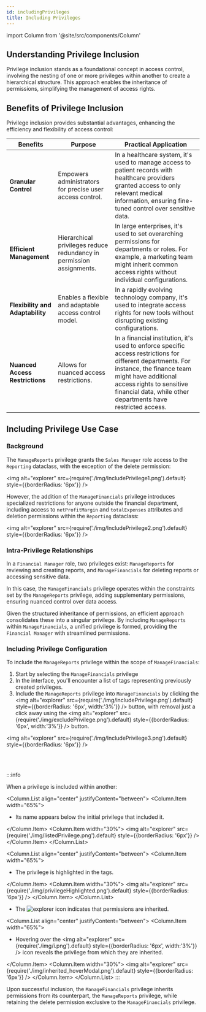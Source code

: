 ```yaml
---
id: includingPrivileges
title: Including Privileges
---
```


import Column from '@site/src/components/Column'   

## Understanding Privilege Inclusion 

Privilege inclusion stands as a foundational concept in access control, involving the nesting of one or more privileges within another to create a hierarchical structure. This approach enables the inheritance of permissions, simplifying the management of access rights.

## Benefits of Privilege Inclusion

Privilege inclusion provides substantial advantages, enhancing the efficiency and flexibility of access control:

|Benefits | Purpose | Practical Application|
|---------|------------|----------------------|
| **Granular Control** |Empowers administrators for precise user access control.|In a healthcare system, it's used to manage access to patient records with healthcare providers granted access to only relevant medical information, ensuring fine-tuned control over sensitive data.|
| **Efficient Management**|Hierarchical privileges reduce redundancy in permission assignments.|In large enterprises, it's used to set overarching permissions for departments or roles. For example, a marketing team might inherit common access rights without individual configurations.|
| **Flexibility and Adaptability**|Enables a flexible and adaptable access control model.|In a rapidly evolving technology company, it's used to integrate access rights for new tools without disrupting existing configurations.|
| **Nuanced Access Restrictions**|Allows for nuanced access restrictions.|In a financial institution, it's used to enforce specific access restrictions for different departments. For instance, the finance team might have additional access rights to sensitive financial data, while other departments have restricted access.|


## Including Privilege Use Case

### Background

The `ManageReports` privilege grants the `Sales Manager` role access to the `Reporting` dataclass, with the exception of the delete permission:

<img alt="explorer" src={require('./img/IncludePrivilege1.png').default} style={{borderRadius: '6px'}} />

However, the addition of the `ManageFinancials` privilege introduces specialized restrictions for anyone outside the financial department, including access to `netProfitMargin` and `totalExpenses` attributes and deletion permissions within the `Reporting` dataclass:

<img alt="explorer" src={require('./img/IncludePrivilege2.png').default} style={{borderRadius: '6px'}} />

### Intra-Privilege Relationships

In a `Financial Manager` role, two privileges exist: `ManageReports` for reviewing and creating reports, and `ManageFinancials` for deleting reports or accessing sensitive data. 

In this case, the `ManageFinancials` privilege operates within the constraints set by the `ManageReports` privilege, adding supplementary permissions, ensuring nuanced control over data access.

Given the structured inheritance of permissions, an efficient approach consolidates these into a singular privilege. By including `ManageReports` within `ManageFinancials`, a unified privilege is formed, providing the `Financial Manager` with streamlined permissions. 

### Including Privilege Configuration

To include the `ManageReports` privilege within the scope of `ManageFinancials`:

1. Start by selecting the `ManageFinancials` privilege
2. In the interface, you'll encounter a list of tags representing previously created privileges. 
3. Include the `ManageReports` privilege into `ManageFinancials` by clicking the <img alt="explorer" src={require('./img/includePrivilege.png').default} style={{borderRadius: '6px', width:'3%'}} /> button, with removal just a click away using the  <img alt="explorer" src={require('./img/excludePrivilege.png').default} style={{borderRadius: '6px', width:'3%'}} /> button.

<img alt="explorer" src={require('./img/IncludePrivilege3.png').default} style={{borderRadius: '6px'}} />

<br/><br/>

:::info


When a privilege is included within another:

<Column.List align="center" justifyContent="between">
    <Column.Item width="65%">
        <ul>
            <li>Its name appears below the initial privilege that included it.</li>
        </ul>
    </Column.Item>
    <Column.Item width="30%">
		<img alt="explorer" src={require('./img/listedPrivilege.png').default} style={{borderRadius: '6px'}} />
    </Column.Item>
</Column.List>

<Column.List align="center" justifyContent="between">
    <Column.Item width="65%">
        <ul>
            <li>The privilege is highlighted in the tags.</li>
        </ul>
    </Column.Item>
    <Column.Item width="30%">
        <img alt="explorer" src={require('./img/privilegeHighlighted.png').default} style={{borderRadius: '6px'}} />
    </Column.Item>
</Column.List>

<ul>
    <li>The <img alt="explorer" src={require('./img/inherit.png').default} style={{borderRadius: '6px', width:'2%'}} /> icon indicates that permissions are inherited.</li>
</ul>

<Column.List align="center" justifyContent="between">
    <Column.Item width="65%">
        <ul>
            <li>Hovering over the <img alt="explorer" src={require('./img/i.png').default} style={{borderRadius: '6px', width:'3%'}} /> icon reveals the privilege from which they are inherited.</li>
        </ul>
    </Column.Item>
    <Column.Item width="30%">
		<img alt="explorer" src={require('./img/inherited_hoverModal.png').default} style={{borderRadius: '6px'}} />
    </Column.Item>
</Column.List>
:::

Upon successful inclusion, the `ManageFinancials` privilege inherits permissions from its counterpart, the `ManageReports` privilege, while retaining the delete permission exclusive to the `ManageFinancials` privilege.




